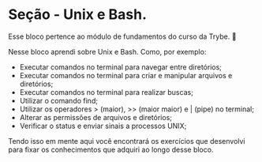 # Seção - Unix e Bash. 

Esse bloco pertence ao módulo de fundamentos do curso da Trybe. :rocket:

Nesse bloco aprendi sobre Unix e Bash. Como, por exemplo:
- Executar comandos no terminal para navegar entre diretórios;
- Executar comandos no terminal para criar e manipular arquivos e diretórios;
- Executar comandos no terminal para realizar buscas;
- Utilizar o comando find;
- Utilizar os operadores > (maior), >> (maior maior) e | (pipe) no terminal;
- Alterar as permissões de arquivos e diretórios;
- Verificar o status e enviar sinais a processos UNIX;

Tendo isso em mente aqui você encontrará os exercícios que desenvolvi para fixar os conhecimentos que adquiri ao longo desse bloco.



